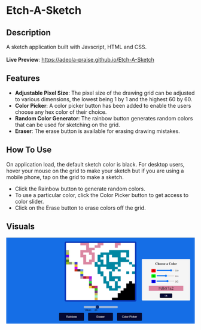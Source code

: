 # Etch-A-Sketch

## Description
A sketch application built with Javscript, HTML and CSS. <br>
<br>
**Live Preview**: https://adeola-praise.github.io/Etch-A-Sketch
## Features
- **Adjustable Pixel Size**: The pixel size of the drawing grid can be adjusted to various dimensions, the lowest being 1 by 1 and the highest 60 by 60.
- **Color Picker**: A color picker button has been added to enable the users choose any hex color of their choice.
- **Random Color Generator**: The rainbow button generates random colors that can be used for sketching on the grid.
- **Eraser**: The erase button is available for erasing drawing mistakes.
## How To Use
On application load, the default sketch color is black. For desktop users, hover your mouse on the grid to make your sketch but if you are using a mobile phone, tap on the grid to make a sketch.
- Click the Rainbow button to generate random colors. 
- To use a particular color, click the Color Picker button to get access to color slider. 
- Click on the Erase button to erase colors off the grid.
## Visuals
![alt text](https://github.com/adeola-praise/Etch-A-Sketch/blob/main/images/demoImg.png "UI Screenshot")

